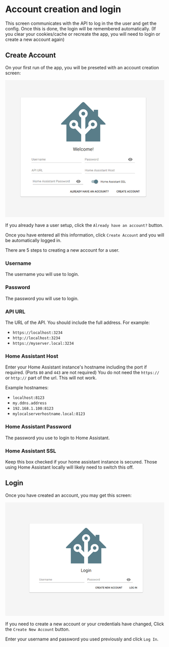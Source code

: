 # Account creation and login

This screen communicates with the API to log in the the user and get the
 config. Once this is done, the login will be remembered automatically.
 (If you clear your cookies/cache or recreate the app,
 you will need to login or create a new account again)

## Create Account

On your first run of the app, you will be preseted with an account creation screen:

![Create Account][account-creation]

If you already have a user setup, click the `Already have an account?` button.

Once you have entered all this information, click `Create Account` and you
 will be automatically logged in.

There are 5 steps to creating a new account for a user.

### Username

The username you will use to login.

### Password

The password you will use to login.

### API URL

The URL of the API. You should include the full address. For example:

- `https://localhost:3234`
- `http://localhost:3234`
- `https://myserver.local:3234`

### Home Assistant Host

Enter your Home Assistant instance's hostname including the port if required.
 (Ports `80` and `443` are not required) You do not need the `https://` or
 `http://` part of the url. This will not work.

Example hostnames:

- `localhost:8123`
- `my.ddns.address`
- `192.168.1.100:8123`
- `mylocalserverhostname.local:8123`

### Home Assistant Password

The password you use to login to Home Assistant.

### Home Assistant SSL

Keep this box checked if your home assistant instance is secured.
 Those using Home Assistant locally will likely need to switch this off.

## Login

Once you have created an account, you may get this screen:

![Login][account-login]

If you need to create a new account or your credentials have changed,
 Click the `Create New Account` button.

Enter your username and password you used previously and click `Log In`.

[account-creation]: https://raw.githubusercontent.com/timmo001/home-panel/master/docs/resources/account-creation.png
[account-login]: https://raw.githubusercontent.com/timmo001/home-panel/master/docs/resources/account-login.png
